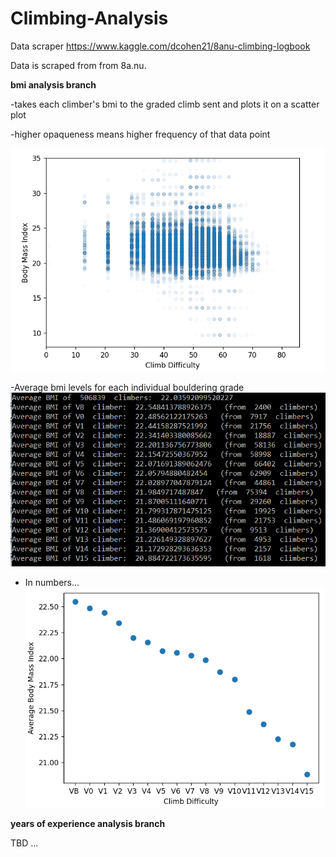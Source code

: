 # Climbing-Analysis
Data scraper https://www.kaggle.com/dcohen21/8anu-climbing-logbook

 Data is scraped from from 8a.nu.


**bmi analysis branch**

  -takes each climber's bmi to the graded climb sent and plots it on a scatter plot

  -higher opaqueness means higher frequency of that data point

  ![bmi vs grade scatterplot](https://github.com/Shroooom/Climbing-Analysis/blob/main/bmi%20analysis/bmi%20vs%20grade.png)

  
  
  -Average bmi levels for each individual bouldering grade 
  ![Average BMI vs individual boulder grades](https://github.com/Shroooom/Climbing-Analysis/blob/main/bmi%20analysis/mean%20bmi%20vs%20individual%20grade.png)

  - In numbers...
  ![Average BMI vs individual boulder grades](https://github.com/Shroooom/Climbing-Analysis/blob/main/bmi%20analysis/avg%20bmi%20vs%20individual%20grade%20graph.png)

**years of experience analysis branch**

TBD ...
